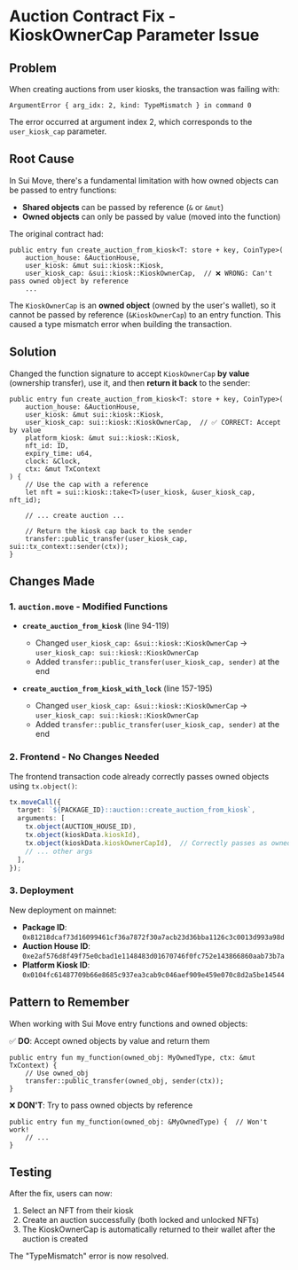 # Auction Contract Fix - KioskOwnerCap Parameter Issue

## Problem

When creating auctions from user kiosks, the transaction was failing with:
```
ArgumentError { arg_idx: 2, kind: TypeMismatch } in command 0
```

The error occurred at argument index 2, which corresponds to the `user_kiosk_cap` parameter.

## Root Cause

In Sui Move, there's a fundamental limitation with how owned objects can be passed to entry functions:

- **Shared objects** can be passed by reference (`&` or `&mut`) 
- **Owned objects** can only be passed by value (moved into the function)

The original contract had:
```move
public entry fun create_auction_from_kiosk<T: store + key, CoinType>(
    auction_house: &AuctionHouse,
    user_kiosk: &mut sui::kiosk::Kiosk,
    user_kiosk_cap: &sui::kiosk::KioskOwnerCap,  // ❌ WRONG: Can't pass owned object by reference
    ...
```

The `KioskOwnerCap` is an **owned object** (owned by the user's wallet), so it cannot be passed by reference (`&KioskOwnerCap`) to an entry function. This caused a type mismatch error when building the transaction.

## Solution

Changed the function signature to accept `KioskOwnerCap` **by value** (ownership transfer), use it, and then **return it back** to the sender:

```move
public entry fun create_auction_from_kiosk<T: store + key, CoinType>(
    auction_house: &AuctionHouse,
    user_kiosk: &mut sui::kiosk::Kiosk,
    user_kiosk_cap: sui::kiosk::KioskOwnerCap,  // ✅ CORRECT: Accept by value
    platform_kiosk: &mut sui::kiosk::Kiosk,
    nft_id: ID,
    expiry_time: u64,
    clock: &Clock,
    ctx: &mut TxContext
) {
    // Use the cap with a reference
    let nft = sui::kiosk::take<T>(user_kiosk, &user_kiosk_cap, nft_id);
    
    // ... create auction ...
    
    // Return the kiosk cap back to the sender
    transfer::public_transfer(user_kiosk_cap, sui::tx_context::sender(ctx));
}
```

## Changes Made

### 1. `auction.move` - Modified Functions

- **`create_auction_from_kiosk`** (line 94-119)
  - Changed `user_kiosk_cap: &sui::kiosk::KioskOwnerCap` → `user_kiosk_cap: sui::kiosk::KioskOwnerCap`
  - Added `transfer::public_transfer(user_kiosk_cap, sender)` at the end

- **`create_auction_from_kiosk_with_lock`** (line 157-195)
  - Changed `user_kiosk_cap: &sui::kiosk::KioskOwnerCap` → `user_kiosk_cap: sui::kiosk::KioskOwnerCap`
  - Added `transfer::public_transfer(user_kiosk_cap, sender)` at the end

### 2. Frontend - No Changes Needed

The frontend transaction code already correctly passes owned objects using `tx.object()`:
```typescript
tx.moveCall({
  target: `${PACKAGE_ID}::auction::create_auction_from_kiosk`,
  arguments: [
    tx.object(AUCTION_HOUSE_ID),
    tx.object(kioskData.kioskId),
    tx.object(kioskData.kioskOwnerCapId),  // Correctly passes as owned object
    // ... other args
  ],
});
```

### 3. Deployment

New deployment on mainnet:
- **Package ID**: `0x81218dcaf73d16099461cf36a7872f30a7acb23d36bba1126c3c0013d993a98d`
- **Auction House ID**: `0xe2af576d8f49f75e0cbad1e1148483d01670746f0fc752e143866860aab73b7a`
- **Platform Kiosk ID**: `0x0104fc61487709b66e8685c937ea3cab9c046aef909e459e070c8d2a5be14544`

## Pattern to Remember

When working with Sui Move entry functions and owned objects:

✅ **DO**: Accept owned objects by value and return them
```move
public entry fun my_function(owned_obj: MyOwnedType, ctx: &mut TxContext) {
    // Use owned_obj
    transfer::public_transfer(owned_obj, sender(ctx));
}
```

❌ **DON'T**: Try to pass owned objects by reference
```move
public entry fun my_function(owned_obj: &MyOwnedType) {  // Won't work!
    // ...
}
```

## Testing

After the fix, users can now:
1. Select an NFT from their kiosk
2. Create an auction successfully (both locked and unlocked NFTs)
3. The KioskOwnerCap is automatically returned to their wallet after the auction is created

The "TypeMismatch" error is now resolved.
